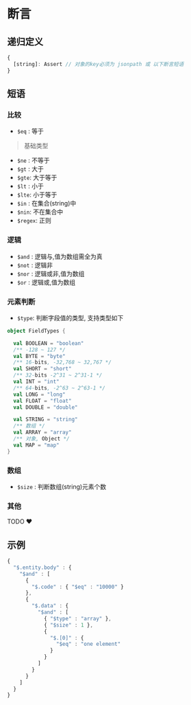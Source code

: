 # 断言

## 递归定义
``` typescript
{
  [string]: Assert // 对象的key必须为 jsonpath 或 以下断言短语
}
```

## 短语

### 比较
- `$eq` : 等于
> 基础类型
- `$ne` : 不等于
- `$gt` : 大于
- `$gte`: 大于等于
- `$lt` : 小于
- `$lte`: 小于等于
- `$in` : 在集合(string)中
- `$nin`: 不在集合中
- `$regex`: 正则

### 逻辑
- `$and` : 逻辑与,值为数组需全为真
- `$not` : 逻辑非
- `$nor` : 逻辑或非,值为数组
- `$or`  : 逻辑或,值为数组

### 元素判断
- `$type`: 判断字段值的类型, 支持类型如下

``` scala
object FieldTypes {

  val BOOLEAN = "boolean"
  /** -128 ~ 127 */
  val BYTE = "byte"
  /** 16-bits, -32,768 ~ 32,767 */
  val SHORT = "short"
  /** 32-bits -2^31 ~ 2^31-1 */
  val INT = "int"
  /** 64-bits, -2^63 ~ 2^63-1 */
  val LONG = "long"
  val FLOAT = "float"
  val DOUBLE = "double"

  val STRING = "string"
  /** 数组 */
  val ARRAY = "array"
  /** 对象, Object */
  val MAP = "map"
}
```

### 数组
- `$size` : 判断数组(string)元素个数

### 其他

TODO :heart:

## 示例

``` typescript
{
  "$.entity.body" : {
    "$and" : [
      {
        "$.code" : { "$eq" : "10000" }
      },
      {
        "$.data" : {
          "$and" : [
            { "$type" : "array" },
            { "$size" : 1 },
            {
              "$.[0]" : {
                "$eq" : "one element"
              }
            }
          ]
        }
      }
    ]
  }
}
```